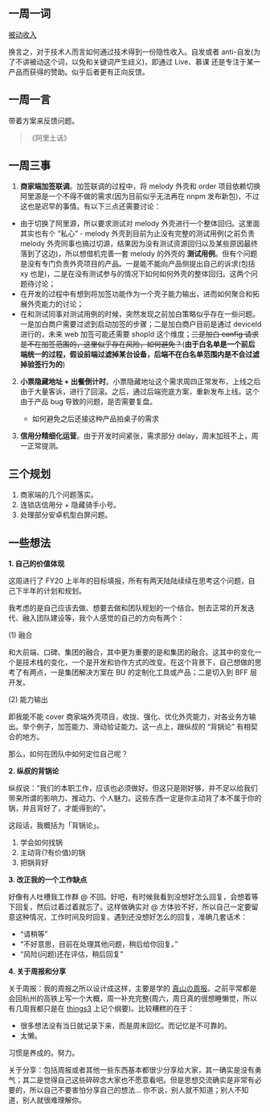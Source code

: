 ## 一周一词

[被动收入]()

换言之，对于技术人而言如何通过技术得到一份隐性收入。自发或者 anti-自发(为了不讲被动这个词，以免和关键词产生歧义)，即通过 Live、慕课 还是专注于某一产品而获得的赞助。似乎后者更有正向反馈。

## 一周一言

带着方案来反馈问题。

> 《阿里土话》

## 一周三事

1. **商家端加签联调**。加签联调的过程中，将 melody 外壳和 order 项目依赖切换阿里源是一个不得不做的需求(因为目前似乎无法再在 nnpm 发布新包)，不过这也是迟早的事情。有以下三点还需要讨论：
  + 由于切换了阿里源，所以要求测试对 melody 外壳进行一个整体回归。这里面其实也有个 “私心” - melody 外壳到目前为止没有完整的测试用例(之前负责 melody 外壳同事也搞过切源，结果因为没有测试资源回归以及某些原因最终落到了这边)，所以想借机完善一套 melody 的外壳的 **测试用例**。但有个问题是没有专门负责外壳项目的产品。一是能不能向产品侧提出自己的诉求(包括 xy 也是)，二是在没有测试参与的情况下如何如何外壳的整体回归。这两个问题待讨论；
  + 在开发的过程中有想到将加签功能作为一个壳子能力输出，进而如何聚合和拓展外壳能力的讨论；
  + 在和测试同事对测试用例的时候，突然发现之前加白策略似乎存在一些问题。一是加白商户需要过滤到启动加签的步骤；二是加白商户目前是通过 deviceId 进行的，未来 web 加签可能还需要 shopId 这个维度；<del>三是加白 config 请求是不在加签范围的，这里似乎存在风险，如何避免？</del>(**由于白名单是一个前后端统一的过程，假设前端过滤掉某台设备，后端不在白名单范围内是不会过滤掉验签行为的**)

2. **小票隐藏地址 + 出餐倒计时**。小票隐藏地址这个需求周四正常发布，上线之后由于大量客诉，进行了回滚。之后，通过后端兜底方案，重新发布上线。这个由于产品 bug 导致的问题，是否需要复盘。
   + 如何避免之后还接这种产品拍桌子的需求

3. **信用分精细化运营**。由于开发时间紧张，需求部分 delay，周末加班不上，周一正常提测。

## 三个规划

1. 商家端的几个问题落实。
2. 连锁店信用分 + 隐藏骑手小号。
3. 处理部分安卓机型白屏问题。

## 一些想法

**1. 自己的价值体现**

这周进行了 FY20 上半年的目标填报，所有有两天陆陆续续在思考这个问题，自己下半年的计划和规划。

我考虑的是自己应该去做、想要去做和团队规划的一个结合。刨去正常的开发迭代、融入团队建设等，我个人感觉的自己的方向有两个：

(1) 融合

和大前端、口碑、集团的融合，其中更为重要的是和集团的融合。这其中的变化一个是技术栈的变化，一个是开发和协作方式的改变。在这个背景下，自己想做的思考了有两点，一是集团解决方案在 BU 的定制化工具或产品；二是切入到 BFF 层开发。

(2) 能力输出

即我能不能 cover 商家端外壳项目，收拢、强化、优化外壳能力，对各业务方输出。举个例子，加签能力、滑动验证能力。这一点上，跟纵叔的 “背锅论” 有相契合的地方。

那么，如何在团队中如何定位自己呢？

**2. 纵叔的背锅论**

纵叔说：“我们的本职工作，应该也必须做好。但这只是刚好够，并不足以给我们带来所谓的影响力、推动力、个人魅力。这些东西一定是你主动背了本不属于你的锅，并且背好了，才能得到的”。

这段话，我概括为「背锅论」。

1. 学会如何找锅
2. 主动背(?有价值)的锅
3. 把锅背好

**3. 改正我的一个工作缺点**

好像有人吐槽我工作群 @ 不回。好吧，有时候我看到没想好怎么回复，会想着等下回复，然后过着过着就忘了。这样做确实对 @ 方体验不好，所以自己一定要留意这种情况，工作时间及时回复。遇到还没想好怎么的回复，准确几套话术：

+ “请稍等”
+ “不好意思，目前在处理其他问题，稍后给你回复。”
+ “风险(问题)还在评估，稍后回复”

**4. 关于周报和分享**

关于周报：我的周报之所以设计成这样，主要是学的 [真山の周报](https://yuque.antfin-inc.com/haoli.chl/weekly)。之前平常都是会回杭州的高铁上写一个大概，周一补充完整(周六，周日真的很想睡懒觉，所以有几周我都只是在 [things3](https://culturedcode.com/things/) 上记个纲要)。比较糟糕的在于：

- 很多想法没有当日就记录下来，而是周末回忆。而记忆是不可靠的。
- 太懒。

习惯是养成的。努力。

关于分享：包括周报或者其他一些东西基本都很少分享给大家，其一确实是没有勇气；其二是觉得自己这些碎碎念大家也不愿意看吧。但是思想交流确实是非常有必要的，所以自己不要害怕分享自己的想法... 你不说，别人就不知道；别人不知道，别人就很难理解你。
